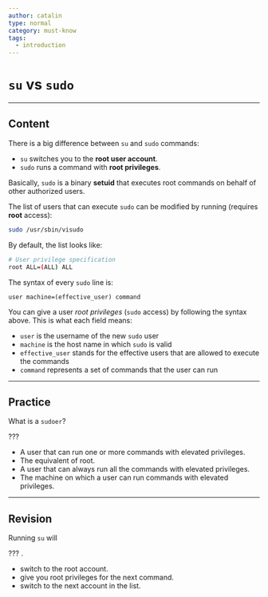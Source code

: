 ```yaml
---
author: catalin
type: normal
category: must-know
tags:
  - introduction
---
```


# `su` vs `sudo`


---

## Content

There is a big difference between `su` and `sudo` commands:

- `su` switches you to the **root user account**.
- `sudo` runs a command with **root privileges**.

Basically, `sudo` is a binary **setuid** that executes root commands on behalf of other authorized users.

The list of users that can execute `sudo` can be modified by running (requires **root** access):

```bash
sudo /usr/sbin/visudo
```

By default, the list looks like:

```bash
# User privilege specification
root ALL=(ALL) ALL
```

The syntax of every `sudo` line is:

```plain-text
user machine=(effective_user) command

```

You can give a user *root privileges* (`sudo` access)  by following the syntax above. This is what each field means:

- `user` is the username of the new `sudo` user
- `machine` is the host name in which `sudo` is valid
- `effective_user` stands for the effective users that are allowed to execute the commands
- `command` represents a set of commands that the user can run


---

## Practice

What is a `sudoer`?

???

- A user that can run one or more commands with elevated privileges.
- The equivalent of root.
- A user that can always run all the commands with elevated privileges.
- The machine on which a user can run commands with elevated privileges.


---

## Revision

Running `su` will 

??? .

- switch to the root account.
- give you root privileges for the next command.
- switch to the next account in the list.
